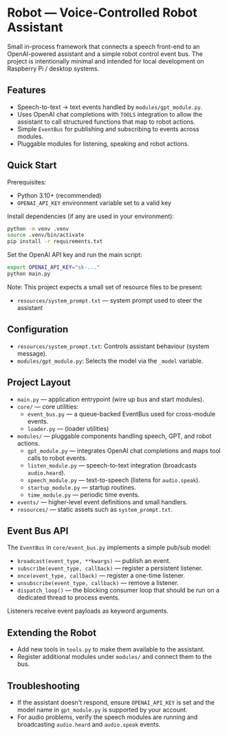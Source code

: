 # Robot — Voice-Controlled Robot Assistant

Small in-process framework that connects a speech front-end to an OpenAI-powered
assistant and a simple robot control event bus. The project is intentionally
minimal and intended for local development on Raspberry Pi / desktop systems.

## Features

- Speech-to-text -> text events handled by `modules/gpt_module.py`.
- Uses OpenAI chat completions with `TOOLS` integration to allow the assistant
  to call structured functions that map to robot actions.
- Simple `EventBus` for publishing and subscribing to events across modules.
- Pluggable modules for listening, speaking and robot actions.

## Quick Start

Prerequisites:

- Python 3.10+ (recommended)
- `OPENAI_API_KEY` environment variable set to a valid key

Install dependencies (if any are used in your environment):

```bash
python -m venv .venv
source .venv/bin/activate
pip install -r requirements.txt  
```

Set the OpenAI API key and run the main script:

```bash
export OPENAI_API_KEY="sk-..."
python main.py
```

Note: This project expects a small set of resource files to be present:
- `resources/system_prompt.txt` — system prompt used to steer the assistant

## Configuration

- `resources/system_prompt.txt`: Controls assistant behaviour (system message).
- `modules/gpt_module.py`: Selects the model via the `_model` variable.

## Project Layout

- `main.py` — application entrypoint (wire up bus and start modules).
- `core/` — core utilities:
  - `event_bus.py` — a queue-backed EventBus used for cross-module events.
  - `loader.py` — (loader utilities)
- `modules/` — pluggable components handling speech, GPT, and robot actions.
  - `gpt_module.py` — integrates OpenAI chat completions and maps tool calls
    to robot events.
  - `listen_module.py` — speech-to-text integration (broadcasts `audio.heard`).
  - `speech_module.py` — text-to-speech (listens for `audio.speak`).
  - `startup_module.py` — startup routines.
  - `time_module.py` — periodic time events.
- `events/` — higher-level event definitions and small handlers.
- `resources/` — static assets such as `system_prompt.txt`.

## Event Bus API

The `EventBus` in `core/event_bus.py` implements a simple pub/sub model:

- `broadcast(event_type, **kwargs)` — publish an event.
- `subscribe(event_type, callback)` — register a persistent listener.
- `once(event_type, callback)` — register a one-time listener.
- `unsubscribe(event_type, callback)` — remove a listener.
- `dispatch_loop()` — the blocking consumer loop that should be run on a
  dedicated thread to process events.

Listeners receive event payloads as keyword arguments.

## Extending the Robot

- Add new tools in `tools.py` to make them available to the assistant.
- Register additional modules under `modules/` and connect them to the bus.

## Troubleshooting

- If the assistant doesn't respond, ensure `OPENAI_API_KEY` is set and the
  model name in `gpt_module.py` is supported by your account.
- For audio problems, verify the speech modules are running and broadcasting
  `audio.heard` and `audio.speak` events.
